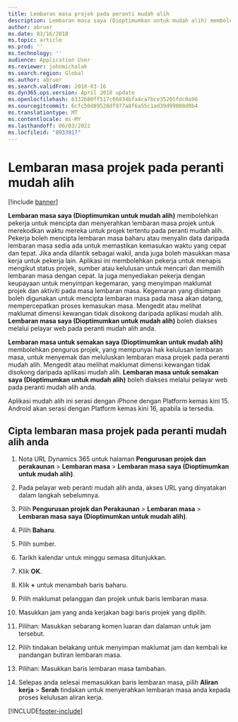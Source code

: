 ```yaml
---
title: Lembaran masa projek pada peranti mudah alih
description: Lembaran masa saya (Dioptimumkan untuk mudah alih) membolehkan pekerja untuk mencipta dan menyerahkan lembaran masa projek untuk merekodkan waktu mereka untuk projek tertentu pada peranti mudah alih.
author: abruer
ms.date: 03/16/2018
ms.topic: article
ms.prod: ''
ms.technology: ''
audience: Application User
ms.reviewer: johnmichalak
ms.search.region: Global
ms.author: abruer
ms.search.validFrom: 2018-03-16
ms.dyn365.ops.version: April 2018 update
ms.openlocfilehash: 6332b80ff517c66834bfa4ca7bce35205fdc0a96
ms.sourcegitcommit: 6cfc50d89528df977a8f6a55c1ad39d99800d9b4
ms.translationtype: MT
ms.contentlocale: ms-MY
ms.lasthandoff: 06/03/2022
ms.locfileid: "8933917"
---
```

# <a name="project-timesheets-on-a-mobile-device"></a>Lembaran masa projek pada peranti mudah alih

[!include [banner](../includes/banner.md)]

**Lembaran masa saya (Dioptimumkan untuk mudah alih)** membolehkan pekerja untuk mencipta dan menyerahkan lembaran masa projek untuk merekodkan waktu mereka untuk projek tertentu pada peranti mudah alih. Pekerja boleh mencipta lembaran masa baharu atau menyalin data daripada lembaran masa sedia ada untuk memastikan kemasukan waktu yang cepat dan tepat. Jika anda dilantik sebagai wakil, anda juga boleh masukkan masa kerja untuk pekerja lain. Aplikasi ini membolehkan pekerja untuk menapis mengikut status projek, sumber atau kelulusan untuk mencari dan memilih lembaran masa dengan cepat. Ia juga menyediakan pekerja dengan keupayaan untuk menyimpan kegemaran, yang menyimpan maklumat projek dan aktiviti pada masa lembaran masa. Kegemaran yang disimpan boleh digunakan untuk mencipta lembaran masa pada masa akan datang, mempercepatkan proses kemasukan masa. Mengedit atau melihat maklumat dimensi kewangan tidak disokong daripada aplikasi mudah alih. **Lembaran masa saya (Dioptimumkan untuk mudah alih)** boleh diakses melalui pelayar web pada peranti mudah alih anda.

**Lembaran masa untuk semakan saya (Dioptimumkan untuk mudah alih)** membolehkan pengurus projek, yang mempunyai hak kelulusan lembaran masa, untuk menyemak dan meluluskan lembaran masa projek pada peranti mudah alih. Mengedit atau melihat maklumat dimensi kewangan tidak disokong daripada aplikasi mudah alih. **Lembaran masa untuk semakan saya (Dioptimumkan untuk mudah alih)** boleh diakses melalui pelayar web pada peranti mudah alih anda.

Aplikasi mudah alih ini serasi dengan iPhone dengan Platform kemas kini 15.
Android akan serasi dengan Platform kemas kini 16, apabila ia tersedia.

## <a name="create-a-project-timesheet-on-your-mobile-device"></a>Cipta lembaran masa projek pada peranti mudah alih anda

1.  Nota URL Dynamics 365 untuk halaman **Pengurusan projek dan perakaunan** \> **Lembaran masa** \> **Lembaran masa saya (Dioptimumkan untuk mudah alih)**.

2.  Pada pelayar web peranti mudah alih anda, akses URL yang dinyatakan dalam langkah sebelumnya.
 
3.  Pilih **Pengurusan projek dan Perakaunan** \> **Lembaran masa** \> **Lembaran masa saya (Dioptimumkan untuk mudah alih)**.

4.  Pilih **Baharu**.

5.  Pilih sumber.

6.  Tarikh kalendar untuk minggu semasa ditunjukkan.

7.  Klik **OK**.

8.  Klik **+** untuk menambah baris baharu.

9.  Pilih maklumat pelanggan dan projek untuk baris lembaran masa.

10. Masukkan jam yang anda kerjakan bagi baris projek yang dipilih.

11. Pilihan: Masukkan sebarang komen luaran dan dalaman untuk jam tersebut.

12. Pilih tindakan belakang untuk menyimpan maklumat jam dan kembali ke pandangan butiran lembaran masa.

13. Pilihan: Masukkan baris lembaran masa tambahan.

14. Selepas anda selesai memasukkan baris lembaran masa, pilih **Aliran kerja** \> **Serah** tindakan untuk menyerahkan lembaran masa anda kepada proses kelulusan aliran kerja.


[!INCLUDE[footer-include](../includes/footer-banner.md)]